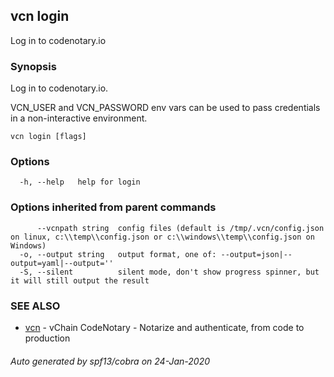 ## vcn login

Log in to codenotary.io

### Synopsis

Log in to codenotary.io.

VCN_USER and VCN_PASSWORD env vars can be used to pass credentials
in a non-interactive environment.


```
vcn login [flags]
```

### Options

```
  -h, --help   help for login
```

### Options inherited from parent commands

```
      --vcnpath string  config files (default is /tmp/.vcn/config.json on linux, c:\\temp\\config.json or c:\\windows\\temp\\config.json on Windows)
  -o, --output string   output format, one of: --output=json|--output=yaml|--output=''
  -S, --silent          silent mode, don't show progress spinner, but it will still output the result
```

### SEE ALSO

* [vcn](vcn.md)	 - vChain CodeNotary - Notarize and authenticate, from code to production

###### Auto generated by spf13/cobra on 24-Jan-2020
